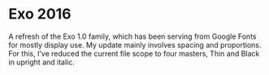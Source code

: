 # Exo 2016
A refresh of the Exo 1.0 family, which has been serving from Google Fonts for mostly display use. My update mainly involves spacing and proportions. For this, I’ve reduced the current file scope to four masters, Thin and Black in upright and italic.
